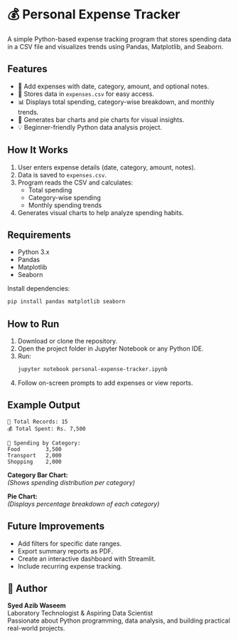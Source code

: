 # 💰 Personal Expense Tracker

A simple Python-based expense tracking program that stores spending data in a CSV file and visualizes trends using Pandas, Matplotlib, and Seaborn.

## Features
- 📝 Add expenses with date, category, amount, and optional notes.
- 📂 Stores data in `expenses.csv` for easy access.
- 📊 Displays total spending, category-wise breakdown, and monthly trends.
- 🎨 Generates bar charts and pie charts for visual insights.
- 💡 Beginner-friendly Python data analysis project.

## How It Works
1. User enters expense details (date, category, amount, notes).
2. Data is saved to `expenses.csv`.
3. Program reads the CSV and calculates:
   - Total spending
   - Category-wise spending
   - Monthly spending trends
4. Generates visual charts to help analyze spending habits.

## Requirements
- Python 3.x  
- Pandas  
- Matplotlib  
- Seaborn  

Install dependencies:
```bash
pip install pandas matplotlib seaborn
```

## How to Run
1. Download or clone the repository.
2. Open the project folder in Jupyter Notebook or any Python IDE.
3. Run:
   ```bash
   jupyter notebook personal-expense-tracker.ipynb
   ```
4. Follow on-screen prompts to add expenses or view reports.

## Example Output
```
📅 Total Records: 15
💰 Total Spent: Rs. 7,500

📂 Spending by Category:
Food        3,500
Transport   2,000
Shopping    2,000
```

**Category Bar Chart:**  
_(Shows spending distribution per category)_

**Pie Chart:**  
_(Displays percentage breakdown of each category)_

## Future Improvements
- Add filters for specific date ranges.
- Export summary reports as PDF.
- Create an interactive dashboard with Streamlit.
- Include recurring expense tracking.

## 👤 Author
**Syed Azib Waseem**  
Laboratory Technologist & Aspiring Data Scientist  
Passionate about Python programming, data analysis, and building practical real-world projects.
